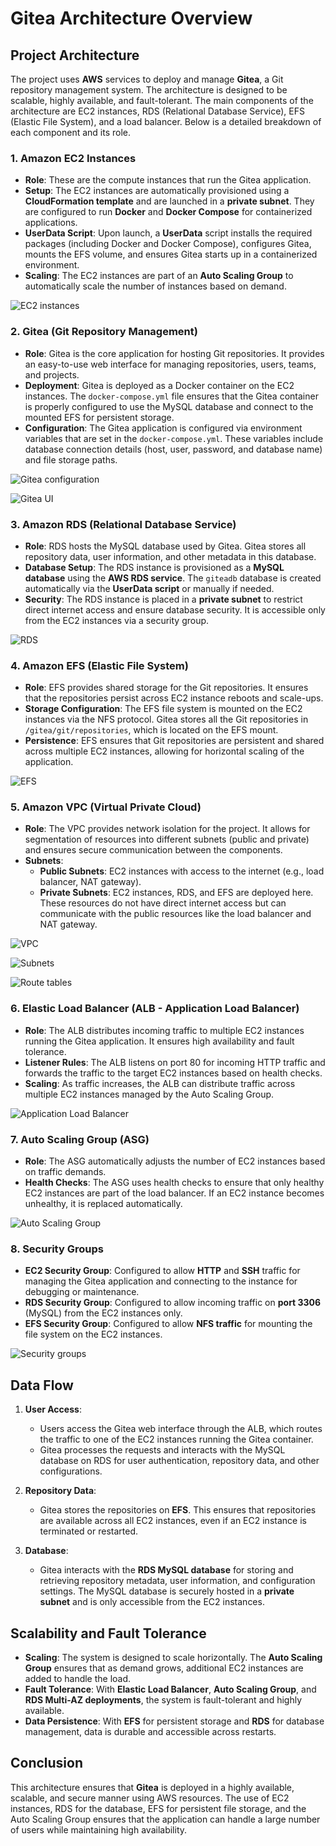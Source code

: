 # Gitea Architecture Overview

## Project Architecture

The project uses **AWS** services to deploy and manage **Gitea**, a Git repository management system. The architecture is designed to be scalable, highly available, and fault-tolerant. The main components of the architecture are EC2 instances, RDS (Relational Database Service), EFS (Elastic File System), and a load balancer. Below is a detailed breakdown of each component and its role.

### 1. **Amazon EC2 Instances**
   - **Role**: These are the compute instances that run the Gitea application.
   - **Setup**: The EC2 instances are automatically provisioned using a **CloudFormation template** and are launched in a **private subnet**. They are configured to run **Docker** and **Docker Compose** for containerized applications.
   - **UserData Script**: Upon launch, a **UserData** script installs the required packages (including Docker and Docker Compose), configures Gitea, mounts the EFS volume, and ensures Gitea starts up in a containerized environment.
   - **Scaling**: The EC2 instances are part of an **Auto Scaling Group** to automatically scale the number of instances based on demand.

![EC2 instances](results/instances.png)  

### 2. **Gitea (Git Repository Management)**
   - **Role**: Gitea is the core application for hosting Git repositories. It provides an easy-to-use web interface for managing repositories, users, teams, and projects.
   - **Deployment**: Gitea is deployed as a Docker container on the EC2 instances. The `docker-compose.yml` file ensures that the Gitea container is properly configured to use the MySQL database and connect to the mounted EFS for persistent storage.
   - **Configuration**: The Gitea application is configured via environment variables that are set in the `docker-compose.yml`. These variables include database connection details (host, user, password, and database name) and file storage paths.

![Gitea configuration](results/gitea_setup.png)  

![Gitea UI](results/gitea.png)  

### 3. **Amazon RDS (Relational Database Service)**
   - **Role**: RDS hosts the MySQL database used by Gitea. Gitea stores all repository data, user information, and other metadata in this database.
   - **Database Setup**: The RDS instance is provisioned as a **MySQL database** using the **AWS RDS service**. The `giteadb` database is created automatically via the **UserData script** or manually if needed.
   - **Security**: The RDS instance is placed in a **private subnet** to restrict direct internet access and ensure database security. It is accessible only from the EC2 instances via a security group.

![RDS](results/rds.png)  

### 4. **Amazon EFS (Elastic File System)**
   - **Role**: EFS provides shared storage for the Git repositories. It ensures that the repositories persist across EC2 instance reboots and scale-ups.
   - **Storage Configuration**: The EFS file system is mounted on the EC2 instances via the NFS protocol. Gitea stores all the Git repositories in `/gitea/git/repositories`, which is located on the EFS mount.
   - **Persistence**: EFS ensures that Git repositories are persistent and shared across multiple EC2 instances, allowing for horizontal scaling of the application.

![EFS](results/efs.png)  

### 5. **Amazon VPC (Virtual Private Cloud)**
   - **Role**: The VPC provides network isolation for the project. It allows for segmentation of resources into different subnets (public and private) and ensures secure communication between the components.
   - **Subnets**: 
     - **Public Subnets**: EC2 instances with access to the internet (e.g., load balancer, NAT gateway).
     - **Private Subnets**: EC2 instances, RDS, and EFS are deployed here. These resources do not have direct internet access but can communicate with the public resources like the load balancer and NAT gateway.

![VPC](results/VPC.png)  

![Subnets](results/subnets.png)  

![Route tables](results/RT.png)  



### 6. **Elastic Load Balancer (ALB - Application Load Balancer)**
   - **Role**: The ALB distributes incoming traffic to multiple EC2 instances running the Gitea application. It ensures high availability and fault tolerance.
   - **Listener Rules**: The ALB listens on port 80 for incoming HTTP traffic and forwards the traffic to the target EC2 instances based on health checks.
   - **Scaling**: As traffic increases, the ALB can distribute traffic across multiple EC2 instances managed by the Auto Scaling Group.

![Application Load Balancer](results/LB.png)  

### 7. **Auto Scaling Group (ASG)**
   - **Role**: The ASG automatically adjusts the number of EC2 instances based on traffic demands.
   - **Health Checks**: The ASG uses health checks to ensure that only healthy EC2 instances are part of the load balancer. If an EC2 instance becomes unhealthy, it is replaced automatically.

![Auto Scaling Group](results/ASG.png)  

### 8. **Security Groups**
   - **EC2 Security Group**: Configured to allow **HTTP** and **SSH** traffic for managing the Gitea application and connecting to the instance for debugging or maintenance.
   - **RDS Security Group**: Configured to allow incoming traffic on **port 3306** (MySQL) from the EC2 instances only.
   - **EFS Security Group**: Configured to allow **NFS traffic** for mounting the file system on the EC2 instances.

![Security groups](results/sg.png)  


## Data Flow

1. **User Access**: 
   - Users access the Gitea web interface through the ALB, which routes the traffic to one of the EC2 instances running the Gitea container.
   - Gitea processes the requests and interacts with the MySQL database on RDS for user authentication, repository data, and other configurations.

2. **Repository Data**:
   - Gitea stores the repositories on **EFS**. This ensures that repositories are available across all EC2 instances, even if an EC2 instance is terminated or restarted.

3. **Database**:
   - Gitea interacts with the **RDS MySQL database** for storing and retrieving repository metadata, user information, and configuration settings. The MySQL database is securely hosted in a **private subnet** and is only accessible from the EC2 instances.

## Scalability and Fault Tolerance

- **Scaling**: The system is designed to scale horizontally. The **Auto Scaling Group** ensures that as demand grows, additional EC2 instances are added to handle the load.
- **Fault Tolerance**: With **Elastic Load Balancer**, **Auto Scaling Group**, and **RDS Multi-AZ deployments**, the system is fault-tolerant and highly available.
- **Data Persistence**: With **EFS** for persistent storage and **RDS** for database management, data is durable and accessible across restarts.

## Conclusion

This architecture ensures that **Gitea** is deployed in a highly available, scalable, and secure manner using AWS resources. The use of EC2 instances, RDS for the database, EFS for persistent file storage, and the Auto Scaling Group ensures that the application can handle a large number of users while maintaining high availability.


